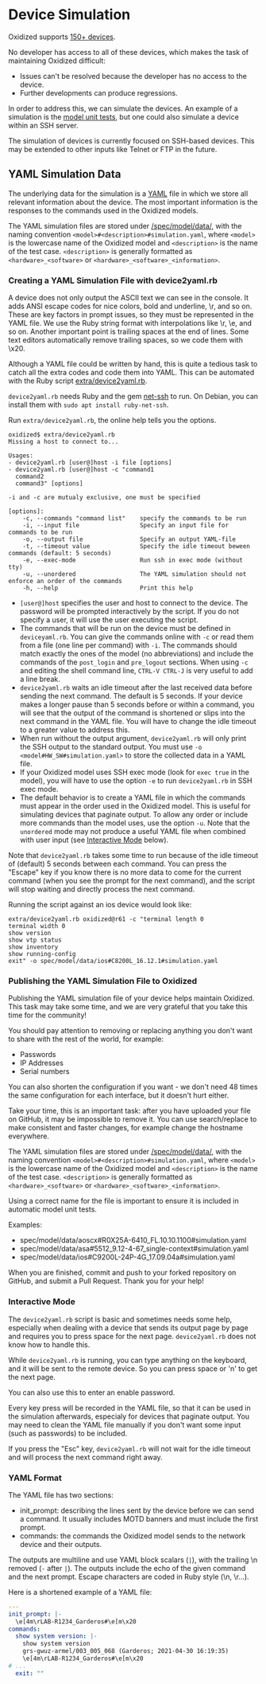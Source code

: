 # Device Simulation
Oxidized supports [150+ devices](/docs/Supported-OS-Types.md).

No developer has access to all of these devices, which makes the task of
maintaining Oxidized difficult:

- Issues can't be resolved because the developer has no access to the device.
- Further developments can produce regressions.

In order to address this, we can simulate the devices. An example of a
simulation is the [model unit tests](/spec/model), but one could also simulate a
device within an SSH server.

The simulation of devices is currently focused on SSH-based devices. This may be
extended to other inputs like Telnet or FTP in the future.

## YAML Simulation Data
The underlying data for the simulation is a [YAML](https://yaml.org/) file in
which we store all relevant information about the device. The most important
information is the responses to the commands used in the Oxidized models.

The YAML simulation files are stored under
[/spec/model/data/](/spec/model/data/), with the naming convention
`<model>#<description>#simulation.yaml`, where `<model>` is the lowercase name
of the Oxidized model and `<description>` is the name of the test case.
`<description>` is generally formatted as `<hardware>_<software>` or
`<hardware>_<software>_<information>`.

### Creating a YAML Simulation File with device2yaml.rb
A device does not only output the ASCII text we can see in the console.
It adds ANSI escape codes for nice colors, bold and underline, \r, and so on.
These are key factors in prompt issues, so they must be represented in the YAML
file. We use the Ruby string format with interpolations like \r, \e, and so on.
Another important point is trailing spaces at the end of lines. Some text
editors automatically remove trailing spaces, so we code them with \x20.

Although a YAML file could be written by hand, this is quite a tedious task to
catch all the extra codes and code them into YAML. This can be automated with
the Ruby script [extra/device2yaml.rb](/extra/device2yaml.rb).

`device2yaml.rb` needs Ruby and the gem
[net-ssh](https://rubygems.org/gems/net-ssh/) to run. On Debian, you can install
them with `sudo apt install ruby-net-ssh`.

Run `extra/device2yaml.rb`, the online help tells you the options.
```
oxidized$ extra/device2yaml.rb
Missing a host to connect to...

Usages:
- device2yaml.rb [user@]host -i file [options]
- device2yaml.rb [user@]host -c "command1
  command2
  command3" [options]

-i and -c are mutualy exclusive, one must be specified

[options]:
    -c, --commands "command list"    specify the commands to be run
    -i, --input file                 Specify an input file for commands to be run
    -o, --output file                Specify an output YAML-file
    -t, --timeout value              Specify the idle timeout beween commands (default: 5 seconds)
    -e, --exec-mode                  Run ssh in exec mode (without tty)
    -u, --unordered                  The YAML simulation should not enforce an order of the commands
    -h, --help                       Print this help
```

- `[user@]host` specifies the user and host to connect to the device. The
password will be prompted interactively by the script. If you do not specify a
user, it will use the user executing the script.
- The commands that will be run on the device must be defined in
`deviceyaml.rb`. You can give the commands online with `-c` or read them from a
file (one line per command) with `-i`. The commands should match exactly the
ones of the model (no abbreviations) and include the commands of the
`post_login` and `pre_logout` sections. When using `-c` and editing the shell
command line, `CTRL-V CTRL-J` is very useful to add a line break.
- `device2yaml.rb` waits an idle timeout after the last received data
before sending the next command. The default is 5 seconds. If your device makes
a longer pause than 5 seconds before or within a command, you will see that the
output of the command is shortened or slips into the next command in the YAML
file. You will have to change the idle timeout to a greater value to address
this.
- When run without the output argument, `device2yaml.rb` will only print the SSH
output to the standard output. You must use `-o <model#HW_SW#simulation.yaml>`
to store the collected data in a YAML file.
- If your Oxidized model uses SSH exec mode (look for `exec true` in the model),
you will have to use the option `-e` to run `device2yaml.rb` in SSH exec mode.
- The default behavior is to create a YAML file in which the commands must
  appear in the order used in the Oxidized model. This is useful for simulating
  devices that paginate output. To allow any order or include more commands than
  the model uses, use the option `-u`. Note that the `unordered` mode may not
  produce a useful YAML file when combined with user input (see
  [Interactive Mode](#interactive-mode) below).

Note that `device2yaml.rb` takes some time to run because of the idle timeout of
(default) 5 seconds between each command. You can press the "Escape" key if you
know there is no more data to come for the current command (when you see the
prompt for the next command), and the script will stop waiting and directly
process the next command.


Running the script against an ios device would look like:
```shell
extra/device2yaml.rb oxidized@r61 -c "terminal length 0
terminal width 0
show version
show vtp status
show inventory
show running-config
exit" -o spec/model/data/ios#C8200L_16.12.1#simulation.yaml
```
### Publishing the YAML Simulation File to Oxidized
Publishing the YAML simulation file of your device helps maintain Oxidized. This
task may take some time, and we are very grateful that you take this time for
the community!

You should pay attention to removing or replacing anything you don't want to
share with the rest of the world, for example:

- Passwords
- IP Addresses
- Serial numbers

You can also shorten the configuration if you want - we don't need 48 times the
same configuration for each interface, but it doesn't hurt either.

Take your time, this is an important task: after you have uploaded your file on
GitHub, it may be impossible to remove it.
You can use search/replace to make consistent and faster changes, for example
change the hostname everywhere.

The YAML simulation files are stored under
[/spec/model/data/](/spec/model/data/), with the naming convention
`<model>#<description>#simulation.yaml`, where `<model>` is the lowercase name
of the Oxidized model and `<description>` is the name of the test case.
`<description>` is generally formatted as `<hardware>_<software>` or
`<hardware>_<software>_<information>`.

Using a correct name for the file is important to ensure it is included in
automatic model unit tests.

Examples:

- spec/model/data/aoscx#R0X25A-6410_FL.10.10.1100#simulation.yaml
- spec/model/data/asa#5512_9.12-4-67_single-context#simulation.yaml
- spec/model/data/ios#C9200L-24P-4G_17.09.04a#simulation.yaml

When you are finished, commit and push to your forked repository on GitHub, and
submit a Pull Request. Thank you for your help!

### Interactive Mode
The `device2yaml.rb` script is basic and sometimes needs some help, especially
when dealing with a device that sends its output page by page and requires you
to press space for the next page. `device2yaml.rb` does not know how to handle
this.

While `device2yaml.rb` is running, you can type anything on the keyboard, and it
will be sent to the remote device. So you can press space or 'n' to get the next
page.

You can also use this to enter an enable password.

Every key press will be recorded in the YAML file, so that it can be used
in the simulation afterwards, especialy for devices that paginate output. You
may need to clean the YAML file manually if you don't want some input (such
as passwords) to be included.

If you press the "Esc" key, `device2yaml.rb` will not wait for the idle timeout
and will process the next command right away.

### YAML Format
The YAML file has two sections:
- init_prompt: describing the lines sent by the device before we can send a
command. It usually includes MOTD banners and must include the first prompt.
- commands: the commands the Oxidized model sends to the network device and
their outputs.

The outputs are multiline and use YAML block scalars (`|`), with the trailing \n
removed (`-` after `|`). The outputs include the echo of the given command and
the next prompt. Escape characters are coded in Ruby style (\n, \r...).

Here is a shortened example of a YAML file:
```yaml
---
init_prompt: |-
  \e[4m\rLAB-R1234_Garderos#\e[m\x20
commands:
  show system version: |-
    show system version
    grs-gwuz-armel/003_005_068 (Garderos; 2021-04-30 16:19:35)
    \e[4m\rLAB-R1234_Garderos#\e[m\x20
# ...
  exit: ""
```


